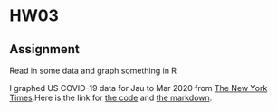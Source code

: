 # HW03
## Assignment
Read in some data and graph something in R

I graphed US COVID-19 data for Jau to Mar 2020 from [The New York Times](https://www.nytimes.com/interactive/2020/us/coronavirus-us-cases.html).Here is the link for [the code](US-COVID-19.Rmd) and [the markdown](US-COVID-19.md).